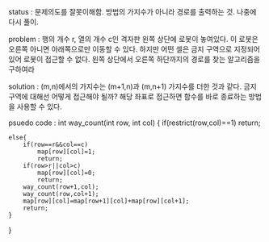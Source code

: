 status : 문제의도를 잘못이해함. 방법의 가지수가 아니라 경로를 출력하는 것. 나중에 다시 풀이.

problem : 행의 개수 r, 열의 개수 c인 격자판 왼쪽 상단에 로봇이 놓여있다. 이 로봇은 오른쪽 아니면 아래쪽으로만 이동할 수 있다. 하지만 어떤 셀은 금지 구역으로 지정되어 있어 로봇이 접근할 수 없다. 왼쪽 상단에서 오른쪽 하단까지의 경로를 찾는 알고리즘을 구하여라

solution : (m,n)에서의 가지수는 (m+1,n)과 (m,n+1) 가지수를 더한 것과 같다. 금지구역에 대해선 어떻게 접근해야 될까? 해당 좌표로 접근하면 함수를 바로 종료하는 방법을 사용할 수 있다. 

psuedo code : 
int 
way_count(int row, int col)
{
    if(restrict(row,col)==1)
        return;

    else{
        if(row==r&&col==c)
            map[row][col]=1;
            return;
        if(row>r||col>c)
            map[row][col]=0;
            return;
        way_count(row+1,col);
        way_count(row,col+1);
        map[row][col]=map[row+1][col]+map[row][col+1];
        return;
    }
}